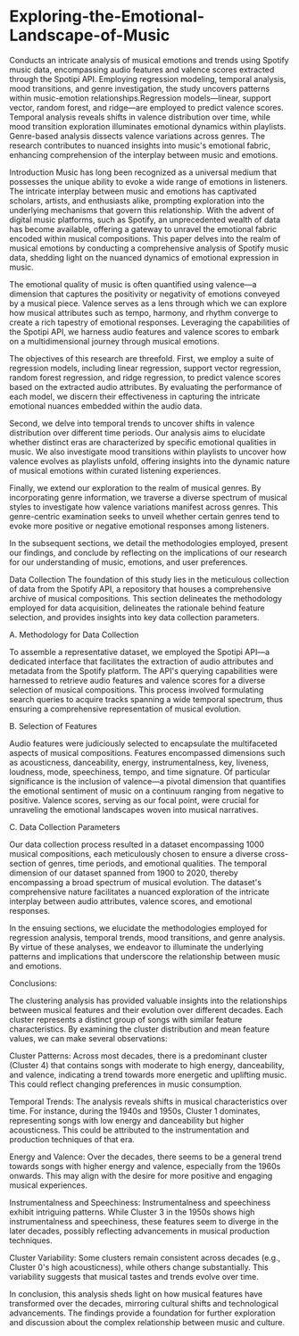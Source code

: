# Exploring-the-Emotional-Landscape-of-Music
Conducts an intricate analysis of musical emotions and trends using Spotify music data, encompassing audio features and valence scores extracted through the Spotipi API. Employing regression modeling, temporal analysis, mood transitions, and genre investigation, the study uncovers patterns within music-emotion relationships.Regression models—linear, support vector, random forest, and ridge—are employed to predict valence scores. Temporal analysis reveals shifts in valence distribution over time, while mood transition exploration illuminates emotional dynamics within playlists. Genre-based analysis dissects valence variations across genres. The research contributes to nuanced insights into music's emotional fabric, enhancing comprehension of the interplay between music and emotions.

Introduction
Music has long been recognized as a universal medium that possesses the unique ability to evoke a wide range of emotions in listeners. The intricate interplay between music and emotions has captivated scholars, artists, and enthusiasts alike, prompting exploration into the underlying mechanisms that govern this relationship. With the advent of digital music platforms, such as Spotify, an unprecedented wealth of data has become available, offering a gateway to unravel the emotional fabric encoded within musical compositions. This paper delves into the realm of musical emotions by conducting a comprehensive analysis of Spotify music data, shedding light on the nuanced dynamics of emotional expression in music.

The emotional quality of music is often quantified using valence—a dimension that captures the positivity or negativity of emotions conveyed by a musical piece. Valence serves as a lens through which we can explore how musical attributes such as tempo, harmony, and rhythm converge to create a rich tapestry of emotional responses. Leveraging the capabilities of the Spotipi API, we harness audio features and valence scores to embark on a multidimensional journey through musical emotions.

The objectives of this research are threefold. First, we employ a suite of regression models, including linear regression, support vector regression, random forest regression, and ridge regression, to predict valence scores based on the extracted audio attributes. By evaluating the performance of each model, we discern their effectiveness in capturing the intricate emotional nuances embedded within the audio data.

Second, we delve into temporal trends to uncover shifts in valence distribution over different time periods. Our analysis aims to elucidate whether distinct eras are characterized by specific emotional qualities in music. We also investigate mood transitions within playlists to uncover how valence evolves as playlists unfold, offering insights into the dynamic nature of musical emotions within curated listening experiences.

Finally, we extend our exploration to the realm of musical genres. By incorporating genre information, we traverse a diverse spectrum of musical styles to investigate how valence variations manifest across genres. This genre-centric examination seeks to unveil whether certain genres tend to evoke more positive or negative emotional responses among listeners.

In the subsequent sections, we detail the methodologies employed, present our findings, and conclude by reflecting on the implications of our research for our understanding of music, emotions, and user preferences.

Data Collection
The foundation of this study lies in the meticulous collection of data from the Spotify API, a repository that houses a comprehensive archive of musical compositions. This section delineates the methodology employed for data acquisition, delineates the rationale behind feature selection, and provides insights into key data collection parameters.

A. Methodology for Data Collection

To assemble a representative dataset, we employed the Spotipi API—a dedicated interface that facilitates the extraction of audio attributes and metadata from the Spotify platform. The API's querying capabilities were harnessed to retrieve audio features and valence scores for a diverse selection of musical compositions. This process involved formulating search queries to acquire tracks spanning a wide temporal spectrum, thus ensuring a comprehensive representation of musical evolution.

B. Selection of Features

Audio features were judiciously selected to encapsulate the multifaceted aspects of musical compositions. Features encompassed dimensions such as acousticness, danceability, energy, instrumentalness, key, liveness, loudness, mode, speechiness, tempo, and time signature. Of particular significance is the inclusion of valence—a pivotal dimension that quantifies the emotional sentiment of music on a continuum ranging from negative to positive. Valence scores, serving as our focal point, were crucial for unraveling the emotional landscapes woven into musical narratives.

C. Data Collection Parameters

Our data collection process resulted in a dataset encompassing 1000 musical compositions, each meticulously chosen to ensure a diverse cross-section of genres, time periods, and emotional qualities. The temporal dimension of our dataset spanned from 1900 to 2020, thereby encompassing a broad spectrum of musical evolution. The dataset's comprehensive nature facilitates a nuanced exploration of the intricate interplay between audio attributes, valence scores, and emotional responses.

In the ensuing sections, we elucidate the methodologies employed for regression analysis, temporal trends, mood transitions, and genre analysis. By virtue of these analyses, we endeavor to illuminate the underlying patterns and implications that underscore the relationship between music and emotions.

Conclusions:

The clustering analysis has provided valuable insights into the relationships between musical features and their evolution over different decades. Each cluster represents a distinct group of songs with similar feature characteristics. By examining the cluster distribution and mean feature values, we can make several observations:

Cluster Patterns: Across most decades, there is a predominant cluster (Cluster 4) that contains songs with moderate to high energy, danceability, and valence, indicating a trend towards more energetic and uplifting music. This could reflect changing preferences in music consumption.

Temporal Trends: The analysis reveals shifts in musical characteristics over time. For instance, during the 1940s and 1950s, Cluster 1 dominates, representing songs with low energy and danceability but higher acousticness. This could be attributed to the instrumentation and production techniques of that era.

Energy and Valence: Over the decades, there seems to be a general trend towards songs with higher energy and valence, especially from the 1960s onwards. This may align with the desire for more positive and engaging musical experiences.

Instrumentalness and Speechiness: Instrumentalness and speechiness exhibit intriguing patterns. While Cluster 3 in the 1950s shows high instrumentalness and speechiness, these features seem to diverge in the later decades, possibly reflecting advancements in musical production techniques.

Cluster Variability: Some clusters remain consistent across decades (e.g., Cluster 0's high acousticness), while others change substantially. This variability suggests that musical tastes and trends evolve over time.

In conclusion, this analysis sheds light on how musical features have transformed over the decades, mirroring cultural shifts and technological advancements. The findings provide a foundation for further exploration and discussion about the complex relationship between music and culture.




